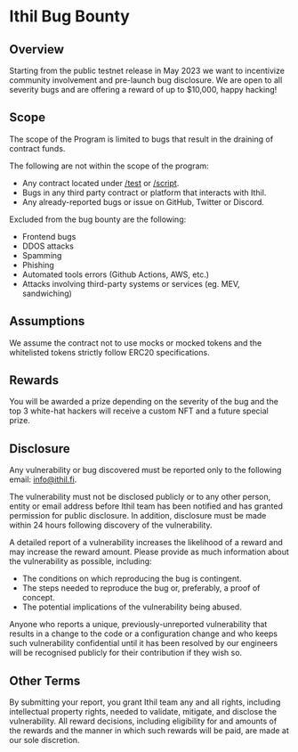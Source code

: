 # Ithil Bug Bounty

## Overview

Starting from the public testnet release in May 2023 we want to incentivize community involvement and pre-launch bug
disclosure. We are open to all severity bugs and are offering a reward of up to $10,000, happy hacking!

## Scope

The scope of the Program is limited to bugs that result in the draining of contract funds.

The following are not within the scope of the program:

- Any contract located under [/test](./test) or [/script](./script).
- Bugs in any third party contract or platform that interacts with Ithil.
- Any already-reported bugs or issue on GitHub, Twitter or Discord.

Excluded from the bug bounty are the following:

- Frontend bugs
- DDOS attacks
- Spamming
- Phishing
- Automated tools errors (Github Actions, AWS, etc.)
- Attacks involving third-party systems or services (eg. MEV, sandwiching)

## Assumptions

We assume the contract not to use mocks or mocked tokens and the whitelisted tokens strictly follow ERC20
specifications.

## Rewards

You will be awarded a prize depending on the severity of the bug and the top 3 white-hat hackers will receive a custom
NFT and a future special prize.

## Disclosure

Any vulnerability or bug discovered must be reported only to the following email: [info@ithil.fi](mailto:info@ithil.fi).

The vulnerability must not be disclosed publicly or to any other person, entity or email address before Ithil team has
been notified and has granted permission for public disclosure. In addition, disclosure must be made within 24 hours
following discovery of the vulnerability.

A detailed report of a vulnerability increases the likelihood of a reward and may increase the reward amount. Please
provide as much information about the vulnerability as possible, including:

- The conditions on which reproducing the bug is contingent.
- The steps needed to reproduce the bug or, preferably, a proof of concept.
- The potential implications of the vulnerability being abused.

Anyone who reports a unique, previously-unreported vulnerability that results in a change to the code or a configuration
change and who keeps such vulnerability confidential until it has been resolved by our engineers will be recognised
publicly for their contribution if they wish so.

## Other Terms

By submitting your report, you grant Ithil team any and all rights, including intellectual property rights, needed to
validate, mitigate, and disclose the vulnerability. All reward decisions, including eligibility for and amounts of the
rewards and the manner in which such rewards will be paid, are made at our sole discretion.
